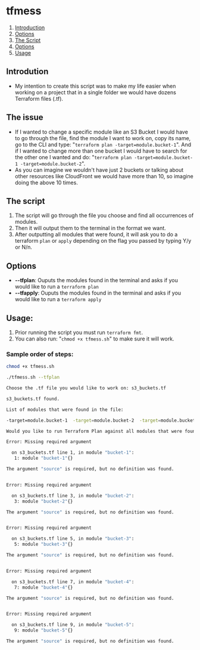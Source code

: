 # tfmess

1. [Introduction](#intro)
2. [Options](#issue)
3. [The Script](#script)
4. [Options](#options)
5. [Usage](#usage)

## Introdution <a name="intro"></a>

- My intention to create this script was to make my life easier when working on a project that in a single folder we would have dozens Terraform files (.tf).

## The issue <a name="issue"></a>

- If I wanted to change a specific module like an S3 Bucket I would have to go through the file, find the module I want to work on, copy its name, go to the CLI and type: "`terraform plan -target=module.bucket-1`". And if I wanted to change more than one bucket I would have to search for the other one I wanted and do: "`terraform plan -target=module.bucket-1 -target=module.bucket-2`".
- As you can imagine we wouldn't have just 2 buckets or talking about other resources like CloudFront we would have more than 10, so imagine doing the above 10 times.

## The script <a name="script"></a>

1. The script will go through the file you choose and find all occurrences of modules.
2. Then it will output them to the terminal in the format we want.
3. After outputting all modules that were found, it will ask you to do a terraform `plan` or `apply` depending on the flag you passed by typing Y/y or N/n. 

## Options <a name="options"></a>

* **--tfplan**: Ouputs the modules found in the terminal and asks if you would like to run a `terraform plan`
* **--tfapply**: Ouputs the modules found in the terminal and asks if you would like to run a `terraform apply`

## Usage: <a name="usage"></a>

1. Prior running the script you must run `terraform fmt`.
2. You can also run: "`chmod +x tfmess.sh`" to make sure it will work.

### Sample order of steps:
```bash
chmod +x tfmess.sh 

./tfmess.sh --tfplan

Choose the .tf file you would like to work on: s3_buckets.tf

s3_buckets.tf found.

List of modules that were found in the file: 

-target=module.bucket-1  -target=module.bucket-2  -target=module.bucket-3  -target=module.bucket-4  -target=module.bucket-5 

Would you like to run Terraform Plan against all modules that were found? (Y/N) Y

Error: Missing required argument

  on s3_buckets.tf line 1, in module "bucket-1":
   1: module "bucket-1"{}

The argument "source" is required, but no definition was found.


Error: Missing required argument

  on s3_buckets.tf line 3, in module "bucket-2":
   3: module "bucket-2"{}

The argument "source" is required, but no definition was found.


Error: Missing required argument

  on s3_buckets.tf line 5, in module "bucket-3":
   5: module "bucket-3"{}

The argument "source" is required, but no definition was found.


Error: Missing required argument

  on s3_buckets.tf line 7, in module "bucket-4":
   7: module "bucket-4"{}

The argument "source" is required, but no definition was found.


Error: Missing required argument

  on s3_buckets.tf line 9, in module "bucket-5":
   9: module "bucket-5"{}

The argument "source" is required, but no definition was found.
```